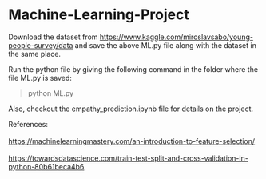 # Machine-Learning-Project

Download the dataset from https://www.kaggle.com/miroslavsabo/young-people-survey/data and save the above ML.py file along with the dataset in the same place.

Run the python file by giving the following command in the folder where the file ML.py is saved:

> python ML.py

Also, checkout the empathy_prediction.ipynb file for details on the project.

References:<br><br>
https://machinelearningmastery.com/an-introduction-to-feature-selection/ <br><br>
https://towardsdatascience.com/train-test-split-and-cross-validation-in-python-80b61beca4b6

